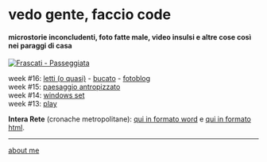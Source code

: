 # vedo gente, faccio code    

#### microstorie inconcludenti, foto fatte male, video insulsi e altre cose così nei paraggi di casa  

[![](https://drive.google.com/open?id=1tYmJAGJQAjUYgPJLsrv6WPhFW2kXgS1N "Frascati - Passeggiata")](https://docs.google.com/document/d/e/2PACX-1vQRwiANaom26EhtbYZtutYeL-2fAjymjrPLMVab8JFhXCJS-6tZhbRlzBT5uN64oruOdjbD5KI3Oofl/pub?authuser=0)  

week #16: [letti (o quasi)](https://www.flickr.com/gp/cacioman/1F0cx0) - [bucato](https://youtu.be/OccDOxmylV0) - [fotoblog](https://www.flickr.com/photos/cacioman)   
week #15: [paesaggio antropizzato](https://www.flickr.com/gp/cacioman/14z0bC)      
week #14: [windows set](https://www.flickr.com/gp/cacioman/M6z824)   
week #13: [play](https://www.flickr.com/gp/cacioman/59RMK0)       
    
**Intera Rete** (cronache metropolitane): [qui in formato word](https://docs.google.com/document/d/1PV7WbbdWiHOb4LGqKyP_v74guc3X_x8mVvlGyGiRBqY/edit?usp=sharing&authuser=0) e [qui in formato html](https://docs.google.com/document/d/e/2PACX-1vQRwiANaom26EhtbYZtutYeL-2fAjymjrPLMVab8JFhXCJS-6tZhbRlzBT5uN64oruOdjbD5KI3Oofl/pub?authuser=0).  

<!---  
week #12:  [sirene](https://cacioman.github.io/20wk12-sirene-acasa.html) - [quella cosa lì](https://www.flickr.com/gp/cacioman/JV1KdM) 

raccolte: [p.a.p.z](https://cacioman.github.io/papz.html) - [**intera rete**](https://cacioman.github.io/interarete.html) - [a.d.l.g.](https://www.youtube.com/channel/UC8B2bq3VdPtSeLzryWwNAlQ)     
--->  
 
---
 [about me](https://cacioman.github.io/aboutme.html)  
